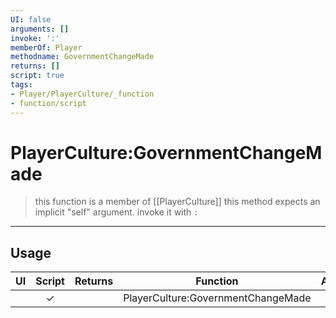 ```yaml
---
UI: false
arguments: []
invoke: ':'
memberOf: Player
methodname: GovernmentChangeMade
returns: []
script: true
tags:
- Player/PlayerCulture/_function
- function/script
---
```

# PlayerCulture:GovernmentChangeMade
> this function is a member of [[PlayerCulture]]
> this method expects an implicit "self" argument. invoke it with `:`
-----
## Usage
|  UI | Script | Returns | Function | Arguments |
|:---:|:------:|-------:|:--------:|:---------|
| |✓||PlayerCulture:GovernmentChangeMade||
